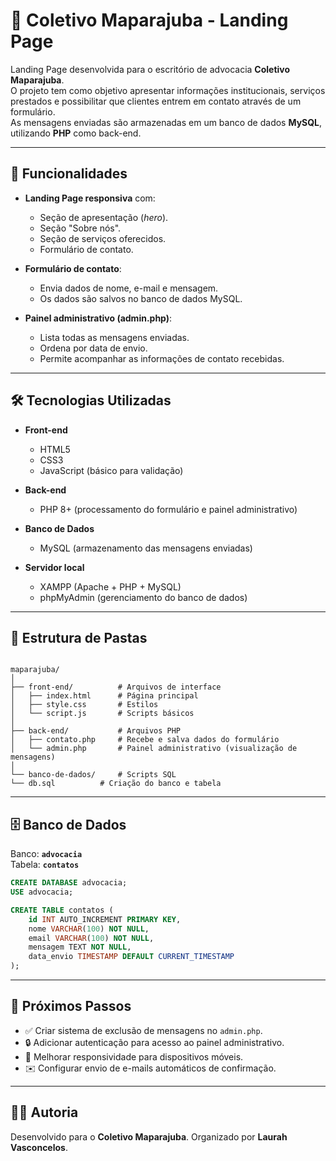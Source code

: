 # 🌿 Coletivo Maparajuba - Landing Page

Landing Page desenvolvida para o escritório de advocacia **Coletivo Maparajuba**.  
O projeto tem como objetivo apresentar informações institucionais, serviços prestados e possibilitar que clientes entrem em contato através de um formulário.  
As mensagens enviadas são armazenadas em um banco de dados **MySQL**, utilizando **PHP** como back-end.

---

## 🚀 Funcionalidades

- **Landing Page responsiva** com:
  - Seção de apresentação (*hero*).
  - Seção "Sobre nós".
  - Seção de serviços oferecidos.
  - Formulário de contato.

- **Formulário de contato**:
  - Envia dados de nome, e-mail e mensagem.
  - Os dados são salvos no banco de dados MySQL.

- **Painel administrativo (admin.php)**:
  - Lista todas as mensagens enviadas.
  - Ordena por data de envio.
  - Permite acompanhar as informações de contato recebidas.

---

## 🛠️ Tecnologias Utilizadas

- **Front-end**
  - HTML5
  - CSS3
  - JavaScript (básico para validação)

- **Back-end**
  - PHP 8+ (processamento do formulário e painel administrativo)

- **Banco de Dados**
  - MySQL (armazenamento das mensagens enviadas)

- **Servidor local**
  - XAMPP (Apache + PHP + MySQL)
  - phpMyAdmin (gerenciamento do banco de dados)

---

## 📂 Estrutura de Pastas

```

maparajuba/
│
├── front-end/          # Arquivos de interface
│   ├── index.html      # Página principal
│   ├── style.css       # Estilos
│   └── script.js       # Scripts básicos
│
├── back-end/           # Arquivos PHP
│   ├── contato.php     # Recebe e salva dados do formulário
│   └── admin.php       # Painel administrativo (visualização de mensagens)
│
└── banco-de-dados/     # Scripts SQL
└── db.sql          # Criação do banco e tabela

````

---

## 🗄️ Banco de Dados

Banco: **`advocacia`**  
Tabela: **`contatos`**

```sql
CREATE DATABASE advocacia;
USE advocacia;

CREATE TABLE contatos (
    id INT AUTO_INCREMENT PRIMARY KEY,
    nome VARCHAR(100) NOT NULL,
    email VARCHAR(100) NOT NULL,
    mensagem TEXT NOT NULL,
    data_envio TIMESTAMP DEFAULT CURRENT_TIMESTAMP
);
````

---

## 📌 Próximos Passos

* ✅ Criar sistema de exclusão de mensagens no `admin.php`.
* 🔒 Adicionar autenticação para acesso ao painel administrativo.
* 📱 Melhorar responsividade para dispositivos móveis.
* ✉️ Configurar envio de e-mails automáticos de confirmação.

---

## 👩‍💻 Autoria

Desenvolvido para o **Coletivo Maparajuba**.
Organizado por **Laurah Vasconcelos**.

```
